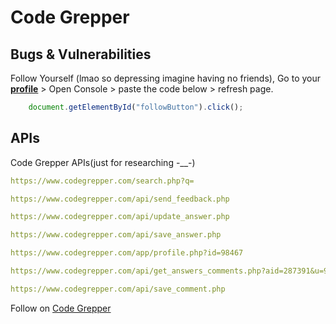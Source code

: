 # Code Grepper

## Bugs & Vulnerabilities

Follow Yourself (lmao so depressing imagine having no friends), Go to your **[profile]([Profile])** > Open Console > paste the code below > refresh page.

```js
    document.getElementById("followButton").click();
```

## APIs

Code Grepper APIs(just for researching -__-)

```yaml
https://www.codegrepper.com/search.php?q=
```

```yaml
https://www.codegrepper.com/api/send_feedback.php
```

```yaml
https://www.codegrepper.com/api/update_answer.php
```

```yaml
https://www.codegrepper.com/api/save_answer.php
```

```yaml
https://www.codegrepper.com/app/profile.php?id=98467
```

```yaml
https://www.codegrepper.com/api/get_answers_comments.php?aid=287391&u=98467
```

```yaml
https://www.codegrepper.com/api/save_comment.php
```

Follow on [Code Grepper]([Profile])

[Profile]: (https://www.codegrepper.com/app/profile.php?id=98467)